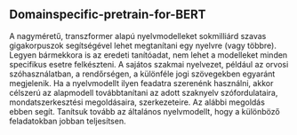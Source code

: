 ## Domainspecific-pretrain-for-BERT

 A nagyméretű, transzformer alapú nyelvmodelleket sokmilliárd szavas gigakorpuszok segítségével lehet megtanítani egy nyelvre (vagy többre).
 Legyen bármekkora is az eredeti tanítóadat, nem lehet a modelleket minden specifikus esetre felkészteni. A sajátos szakmai nyelvezet, például az orvosi szóhasználatban, a rendőrségen, a különféle jogi szövegekben egyaránt megjelenik. Ha a nyelvmodellt ilyen feadatra szerenénk használni, akkor célszerú az alapmodell továbbtanítani az adott szaknyelv szófordulataira, mondatszerkesztési megoldásaira, szerkezeteire. Az alábbi megoldás ebben segít. Tanítsuk tovább az általános nyelvmodellt, hogy a különböző feladatokban jobban teljesítsen.
